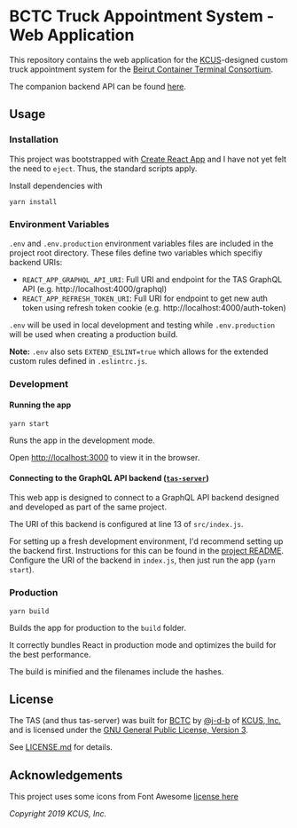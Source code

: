 # BCTC Truck Appointment System - Web Application

This repository contains the web application for the [KCUS](https://kcus.org)-designed custom truck appointment system for the [Beirut Container Terminal Consortium](http://bctc-lb.com).

The companion backend API can be found [here](https://github.com/j-d-b/tas-server).

## Usage

### Installation

This project was bootstrapped with [Create React App](https://github.com/facebook/create-react-app) and I have not yet felt the need to `eject`. Thus, the standard scripts apply.

Install dependencies with

```shell
yarn install
```

### Environment Variables
`.env` and `.env.production` environment variables files are included in the project root directory. These files define two variables which specifiy backend URIs:

* `REACT_APP_GRAPHQL_API_URI`: Full URI and endpoint for the TAS GraphQL API (e.g. http://localhost:4000/graphql)
* `REACT_APP_REFRESH_TOKEN_URI`: Full URI for endpoint to get new auth token using refresh token cookie (e.g. http://localhost:4000/auth-token)

`.env` will be used in local development and testing while `.env.production` will be used when creating a production build.

**Note:** `.env` also sets `EXTEND_ESLINT=true` which allows for the extended custom rules defined in `.eslintrc.js`.

### Development

#### Running the app

```shell
yarn start
```

Runs the app in the development mode.

Open [http://localhost:3000](http://localhost:3000) to view it in the browser.

#### Connecting to the GraphQL API backend ([`tas-server`](https://github.com/j-d-b/tas-server/))

This web app is designed to connect to a GraphQL API backend designed and developed as part of the same project.

The URI of this backend is configured at line 13 of `src/index.js`.

For setting up a fresh development environment, I'd recommend setting up the backend first. Instructions for this can be found in the [project README](https://github.com/j-d-b/tas-server/blob/master/README.md). Configure the URI of the backend in `index.js`, then just run the app (`yarn start`).

### Production

```shell
yarn build
```

Builds the app for production to the `build` folder.

It correctly bundles React in production mode and optimizes the build for the best performance.

The build is minified and the filenames include the hashes.

## License

The TAS (and thus tas-server) was built for [BCTC](http://bctc-lb.com) by [@j-d-b](https://github.com/j-d-b) of [KCUS, Inc.](https://kcus.org) and is licensed under the [GNU General Public License, Version 3](https://www.gnu.org/licenses/gpl-3.0.en.html).

See [LICENSE.md](./LICENSE.md) for details.

## Acknowledgements

This project uses some icons from Font Awesome [license here](https://fontawesome.com/license)

*Copyright 2019 KCUS, Inc.*
